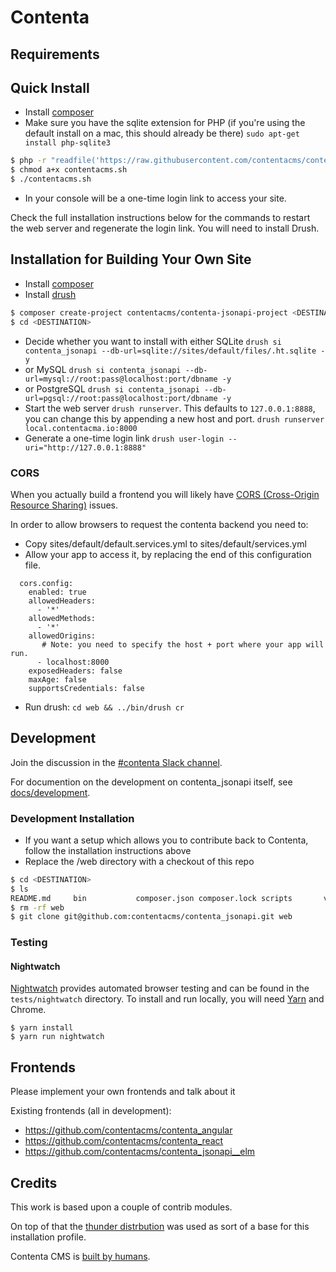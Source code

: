 # Contenta

## Requirements

## Quick Install

- Install [composer](https://getcomposer.org/)
- Make sure you have the sqlite extension for PHP (if you're using the default install on a mac, this should already be there)
`sudo apt-get install php-sqlite3`

```bash
$ php -r "readfile('https://raw.githubusercontent.com/contentacms/contenta_jsonapi/8.x-1.x/installer.sh');" > contentacms.sh
$ chmod a+x contentacms.sh
$ ./contentacms.sh
```

- In your console will be a one-time login link to access your site.

Check the full installation instructions below for the commands to restart the web server and regenerate the login link. You will need to install Drush.

## Installation for Building Your Own Site

- Install [composer](https://getcomposer.org/)
- Install [drush](http://docs.drush.org/en/8.x/install/)

```bash
$ composer create-project contentacms/contenta-jsonapi-project <DESTINATION> --stability dev --no-interaction
$ cd <DESTINATION>
```

- Decide whether you want to install with either SQLite `drush si contenta_jsonapi --db-url=sqlite://sites/default/files/.ht.sqlite -y`
- or MySQL `drush si contenta_jsonapi --db-url=mysql://root:pass@localhost:port/dbname -y`
- or PostgreSQL `drush si contenta_jsonapi --db-url=pgsql://root:pass@localhost:port/dbname -y`
- Start the web server `drush runserver`. This defaults to `127.0.0.1:8888`, you can change this by appending a new host and port. `drush runserver local.contentacma.io:8000`
- Generate a one-time login link `drush user-login --uri="http://127.0.0.1:8888"`

### CORS

When you actually build a frontend you will likely have [CORS (Cross-Origin Resource Sharing)](https://developer.mozilla.org/en-US/docs/Web/HTTP/Access_control_CORS)
issues.

In order to allow browsers to request the contenta backend you need to:

* Copy sites/default/default.services.yml to sites/default/services.yml
* Allow your app to access it, by replacing the end of this configuration file.
```
  cors.config:
    enabled: true
    allowedHeaders:
      - '*'
    allowedMethods:
      - '*'
    allowedOrigins:
       # Note: you need to specify the host + port where your app will run.
      - localhost:8000
    exposedHeaders: false
    maxAge: false
    supportsCredentials: false
```
* Run drush: ```cd web && ../bin/drush cr```

## Development

Join the discussion in the [#contenta Slack channel](https://drupal.slack.com/messages/C5A70F7D1).

For documention on the development on contenta_jsonapi itself, see [docs/development](https://github.com/contentacms/contenta_jsonapi/blob/master/docs/development.md).

### Development Installation

- If you want a setup which allows you to contribute back to Contenta, follow the installation instructions above
- Replace the <DESTINATION>/web directory with a checkout of this repo

```bash
$ cd <DESTINATION>
$ ls
README.md     bin           composer.json composer.lock scripts       vendor        web
$ rm -rf web
$ git clone git@github.com:contentacms/contenta_jsonapi.git web
```

### Testing

#### Nightwatch

[Nightwatch](http://nightwatchjs.org/) provides automated browser testing and can be found in the `tests/nightwatch` directory. To install and run locally, you will need [Yarn](https://yarnpkg.com/) and Chrome.

```
$ yarn install
$ yarn run nightwatch
```

## Frontends

Please implement your own frontends and talk about it

Existing frontends (all in development):

* https://github.com/contentacms/contenta_angular
* https://github.com/contentacms/contenta_react
* https://github.com/contentacms/contenta_jsonapi__elm


## Credits

This work is based upon a couple of contrib modules.

On top of that the [thunder distrbution](http://www.thunder.org/) was used as sort of a base for this installation profile.

Contenta CMS is [built by humans](https://raw.githubusercontent.com/contentacms/contenta_jsonapi/8.x-1.x/humans.txt).
